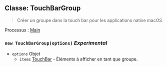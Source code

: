 ## Classe: TouchBarGroup

> Créer un groupe dans la touch bar pour les applications native macOS

Processus : [Main](../tutorial/quick-start.md#main-process)

### `new TouchBarGroup(options)` *Experimental*

* `options` Objet 
  * `items` [TouchBar](touch-bar.md) - Éléments à afficher en tant que groupe.